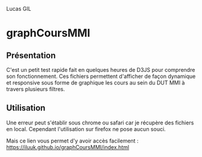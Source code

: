 Lucas GIL

# graphCoursMMI

## Présentation

C'est un petit test rapide fait en quelques heures de D3JS pour comprendre son fonctionnement. Ces fichiers permettent d'afficher de façon dynamique et responsive sous forme de graphique les cours au sein du DUT MMI à travers plusieurs filtres.

## Utilisation

Une erreur peut s'établir sous chrome ou safari car je récupère des fichiers en local. Cependant l'utilisation sur firefox ne pose aucun souci.

Mais ce lien vous permet d'y avoir accès facilement :
https://iluuk.github.io/graphCoursMMI/index.html
